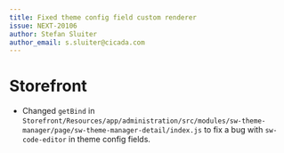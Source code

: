 ```yaml
---
title: Fixed theme config field custom renderer
issue: NEXT-20106
author: Stefan Sluiter
author_email: s.sluiter@cicada.com
---
```

# Storefront
* Changed `getBind` in `Storefront/Resources/app/administration/src/modules/sw-theme-manager/page/sw-theme-manager-detail/index.js` to fix a bug with `sw-code-editor` in theme config fields.
